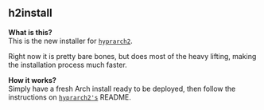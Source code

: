 ## h2install
**What is this?** \
This is the new installer for [`hyprarch2`](https://github.com/g5ostXa/hyprarch2).

Right now it is pretty bare bones, but does most of the heavy lifting, making the installation process much faster.

**How it works?** \
Simply have a fresh Arch install ready to be deployed, then follow the instructions on [`hyprarch2's`](https://github.com/g5ostXa/hyprarch2) README.

